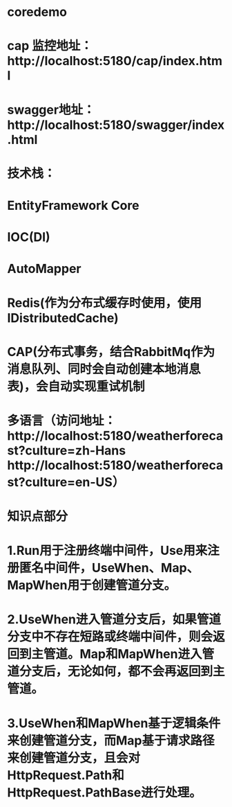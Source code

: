 # coredemo
# cap 监控地址：http://localhost:5180/cap/index.html
# swagger地址：http://localhost:5180/swagger/index.html 
# 技术栈：
# EntityFramework Core
# IOC(DI)
# AutoMapper
# Redis(作为分布式缓存时使用，使用IDistributedCache)
# CAP(分布式事务，结合RabbitMq作为消息队列、同时会自动创建本地消息表)，会自动实现重试机制
# 多语言（访问地址：http://localhost:5180/weatherforecast?culture=zh-Hans http://localhost:5180/weatherforecast?culture=en-US）

# 知识点部分
# 1.Run用于注册终端中间件，Use用来注册匿名中间件，UseWhen、Map、MapWhen用于创建管道分支。
# 2.UseWhen进入管道分支后，如果管道分支中不存在短路或终端中间件，则会返回到主管道。Map和MapWhen进入管道分支后，无论如何，都不会再返回到主管道。
# 3.UseWhen和MapWhen基于逻辑条件来创建管道分支，而Map基于请求路径来创建管道分支，且会对HttpRequest.Path和HttpRequest.PathBase进行处理。